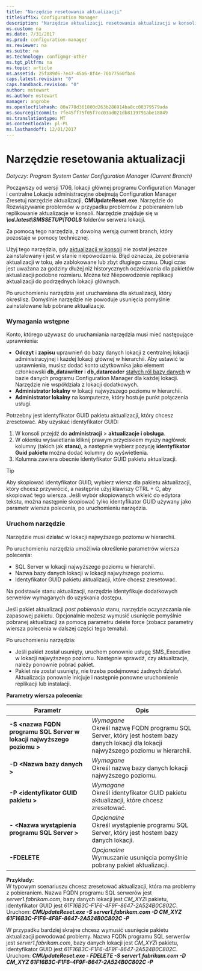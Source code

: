 ```yaml
---
title: "Narzędzie resetowania aktualizacji"
titleSuffix: Configuration Manager
description: "Narzędzie aktualizacji resetowania aktualizacji w konsoli programu System Center Configuration Manager."
ms.custom: na
ms.date: 7/31/2017
ms.prod: configuration-manager
ms.reviewer: na
ms.suite: na
ms.technology: configmgr-other
ms.tgt_pltfrm: na
ms.topic: article
ms.assetid: 25fa89d6-7e47-45a6-8f4e-70b77560fba6
caps.latest.revision: "0"
caps.handback.revision: "0"
author: mstewart
ms.author: mstewart
manager: angrobe
ms.openlocfilehash: 80a778d361800d263b286914ba8cc08379579ada
ms.sourcegitcommit: 7fe45ff75f05f7cc03ad021db8119791abe18049
ms.translationtype: MT
ms.contentlocale: pl-PL
ms.lasthandoff: 12/01/2017
---
```

# <a name="update-reset-tool"></a>Narzędzie resetowania aktualizacji

*Dotyczy: Program System Center Configuration Manager (Current Branch)*  


Począwszy od wersji 1706, lokacji głównej programu Configuration Manager i centralne Lokacje administracyjne obejmują Configuration Manager Zresetuj narzędzie aktualizacji, **CMUpdateReset.exe**. Narzędzie do Rozwiązywanie problemów w przypadku problemów z pobieraniem lub replikowanie aktualizacje w konsoli. Narzędzie znajduje się w ***\cd.latest\SMSSETUP\TOOLS*** folderów serwera lokacji.

Za pomocą tego narzędzia, z dowolną wersją current branch, który pozostaje w pomocy technicznej.

Użyj tego narzędzia, gdy [aktualizacji w konsoli](/sccm/core/servers/manage/install-in-console-updates) nie został jeszcze zainstalowany i jest w stanie niepowodzenia. Błąd oznacza, że pobierania aktualizacji w toku, ale zablokowane lub zbyt długiego czasu. Długi czas jest uważana za godziny dłużej niż historycznych oczekiwania dla pakietów aktualizacji podobne rozmiaru. Można też Niepowodzenie replikacji aktualizacji do podrzędnych lokacji głównych.  

Po uruchomieniu narzędzia jest uruchamiana dla aktualizacji, który określisz. Domyślnie narzędzie nie powoduje usunięcia pomyślnie zainstalowane lub pobrane aktualizacje.  

### <a name="prerequisites"></a>Wymagania wstępne
Konto, którego używasz do uruchamiania narzędzia musi mieć następujące uprawnienia:
-   **Odczyt** i **zapisu** uprawnień do bazy danych lokacji z centralnej lokacji administracyjnej i każdej lokacji głównej w hierarchii. Aby ustawić te uprawnienia, musisz dodać konto użytkownika jako element członkowski **db_datawriter** i **db_datareader** [stałych ról bazy danych](/sql/relational-databases/security/authentication-access/database-level-roles#fixed-database-roles) w bazie danych programu Configuration Manager dla każdej lokacji. Narzędzie nie współdziała z lokacji dodatkowych.
-   **Administrator lokalny** w lokacji najwyższego poziomu w hierarchii.
-   **Administrator lokalny** na komputerze, który hostuje punkt połączenia usługi.

Potrzebny jest identyfikator GUID pakietu aktualizacji, który chcesz zresetować. Aby uzyskać identyfikator GUID:
  1.   W konsoli przejdź do **administracji** > **aktualizacje i obsługa**.
  2.   W okienku wyświetlania kliknij prawym przyciskiem myszy nagłówek kolumny (takich jak **stanu**), a następnie wybierz pozycję **identyfikator Guid pakietu** można dodać kolumny do wyświetlenia.
  3.   Kolumna zawiera obecnie identyfikator GUID pakietu aktualizacji.

> [!TIP]  
> Aby skopiować identyfikator GUID, wybierz wiersz dla pakietu aktualizacji, który chcesz przywrócić, a następnie użyj klawiszy CTRL + C, aby skopiować tego wiersza. Jeśli wybór skopiowanych wkleić do edytora tekstu, można następnie skopiować tylko identyfikator GUID używany jako parametr wiersza polecenia, po uruchomieniu narzędzia.

### <a name="run-the-tool"></a>Uruchom narzędzie    
Narzędzie musi działać w lokacji najwyższego poziomu w hierarchii.

Po uruchomieniu narzędzia umożliwia określenie parametrów wiersza polecenia:
  -   SQL Server w lokacji najwyższego poziomu w hierarchii.
  -   Nazwa bazy danych lokacji w lokacji najwyższego poziomu.
  -   Identyfikator GUID pakietu aktualizacji, które chcesz zresetować.

Na podstawie stanu aktualizacji, narzędzie identyfikuje dodatkowych serwerów wymaganych do uzyskania dostępu.   

Jeśli pakiet aktualizacji *post pobierania* stanu, narzędzie oczyszczania nie zapasowej pakietu. Opcjonalnie możesz wymusić usunięcie pomyślnie pobranej aktualizacji za pomocą parametru delete force (zobacz parametry wiersza polecenia w dalszej części tego tematu).

Po uruchomieniu narzędzia:
-   Jeśli pakiet został usunięty, uruchom ponownie usługę SMS_Executive w lokacji najwyższego poziomu. Następnie sprawdź, czy aktualizacje, należy ponownie pobrać pakiet.
-   Pakiet nie został usunięty, nie trzeba podejmować żadnych działań. Aktualizacja ponownie inicjuje i następnie ponowne uruchomienie replikacji lub instalacji.

**Parametry wiersza polecenia:**  

| Parametr        |Opis                 |  
|------------------|----------------------------|  
|**-S &lt;nazwa FQDN programu SQL Server w lokacji najwyższego poziomu >** | *Wymagane* <br> Określ nazwę FQDN programu SQL Server, który jest hostem bazy danych lokacji dla lokacji najwyższego poziomu w hierarchii.    |  
| **-D &lt;Nazwa bazy danych >**                        | *Wymagane* <br> Określ nazwę bazy danych lokacji najwyższego poziomu.  |  
| **-P &lt;identyfikator GUID pakietu >**                         | *Wymagane* <br> Określ identyfikator GUID pakietu aktualizacji, które chcesz zresetować.   |  
| **- &lt;Nazwa wystąpienia programu SQL Server >**             | *Opcjonalne* <br> Określ wystąpienie programu SQL Server, który jest hostem bazy danych lokacji. |
| **-FDELETE**                              | *Opcjonalne* <br> Wymuszanie usunięcia pomyślnie pobrany pakiet aktualizacji. |  
 **Przykłady:**  
 W typowym scenariuszu chcesz zresetować aktualizacji, która ma problemy z pobieraniem. Nazwa FQDN programu SQL serwerów jest *server1.fabrikam.com*, bazy danych lokacji jest *CM_XYZ*i pakietu, identyfikator GUID jest *61F16B3C-F1F6-4F9F-8647-2A524B0C802C*.  Uruchom: ***CMUpdateReset.exe -S server1.fabrikam.com -D CM_XYZ 61F16B3C-F1F6-4F9F-8647-2A524B0C802C -P***

 W przypadku bardziej skrajne chcesz wymusić usunięcie pakietu aktualizacji powodować problemy. Nazwa FQDN programu SQL serwerów jest *server1.fabrikam.com*, bazy danych lokacji jest *CM_XYZ*i pakietu, identyfikator GUID jest *61F16B3C-F1F6-4F9F-8647-2A524B0C802C*.  Uruchom: ***CMUpdateReset.exe - FDELETE -S server1.fabrikam.com -D CM_XYZ 61F16B3C-F1F6-4F9F-8647-2A524B0C802C -P***
